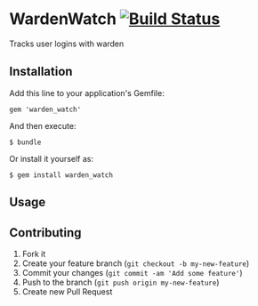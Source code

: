 # WardenWatch [![Build Status](https://travis-ci.org/LaunchWare/warden_watch.png)](https://travis-ci.org/LaunchWare/warden_watch)

Tracks user logins with warden

## Installation

Add this line to your application's Gemfile:

    gem 'warden_watch'

And then execute:

    $ bundle

Or install it yourself as:

    $ gem install warden_watch

## Usage

## Contributing

1. Fork it
2. Create your feature branch (`git checkout -b my-new-feature`)
3. Commit your changes (`git commit -am 'Add some feature'`)
4. Push to the branch (`git push origin my-new-feature`)
5. Create new Pull Request
